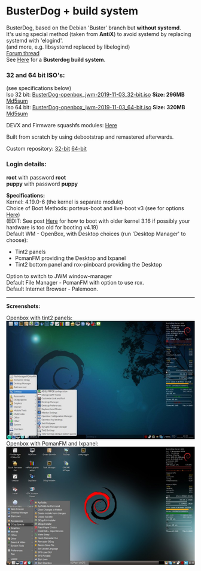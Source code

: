# BusterDog + build system      
BusterDog, based on the Debian 'Buster' branch but **without systemd**.  
It's using special method (taken from **AntiX**) to avoid systemd by replacing systemd with 'elogind'.  
(and more, e.g. libsystemd replaced by libelogind)      
[Forum thread]()     
See [Here](https://debiandog.github.io/MakeLive/Readme-build-busterdog.html) for a **Busterdog build system**.     

### 32 and 64 bit ISO's:        
(see specifications below)             
Iso 32 bit: [BusterDog-openbox_jwm-2019-11-03_32-bit.iso](https://github.com/DebianDog/BusterDog/releases/download/v0.1/BusterDog-openbox_jwm-2019-11-03_32-bit.iso) **Size: 296MB** 
[Md5sum](https://github.com/DebianDog/BusterDog/releases/download/v0.1/BusterDog-openbox_jwm-2019-11-03_32-bit.md5)           
Iso 64 bit: [BusterDog-openbox_jwm-2019-11-03_64-bit.iso](https://github.com/DebianDog/BusterDog/releases/download/v0.1/BusterDog-openbox_jwm-2019-11-03_64-bit.iso) **Size: 320MB** 
[Md5sum](https://github.com/DebianDog/BusterDog/releases/download/v0.1/BusterDog-openbox_jwm-2019-11-03_64-bit.md5)         

DEVX and Firmware squashfs modules: [Here](https://github.com/DebianDog/BusterDog/releases/tag/v0.2)         

Built from scratch by using debootstrap and remastered afterwards.     

Custom repository: [32-bit](https://doglinux.github.io/busterdog/i386/) [64-bit](https://doglinux.github.io/busterdog/amd64/)   

### Login details:
**root** with password **root**    
**puppy** with password **puppy**

**Specifications:**          
Kernel: 4.19.0-6 (the kernel is separate module)         
Choice of Boot Methods: porteus-boot and live-boot v3 (see for options [Here](https://github.com/DebianDog/BusterDog/raw/master/Examples-boot-codes.txt))  
(EDIT: See post [Here](http://murga-linux.com/puppy/viewtopic.php?p=1015160#1015160) for how to boot with older kernel 3.16 if possibly your hardware is too old for booting v4.19)  
Default WM - OpenBox, with Desktop choices (run 'Desktop Manager' to choose):  
- Tint2 panels    
- PcmanFM providing the Desktop and lxpanel    
- Tint2 bottom panel and rox-pinboard providing the Desktop

Option to switch to JWM window-manager                  
Default File Manager - PcmanFM with option to use rox.        
Default Internet Browser - Palemoon.   

---      
 
**Screenshots:**   
  
Openbox with tint2 panels:         
![SCREENSHOT](https://github.com/DebianDog/BusterDog/raw/master/busterdog1.jpg)        
Openbox with PcmanFM and lxpanel:       
![SCREENSHOT](https://github.com/DebianDog/BusterDog/raw/master/busterdog2.jpg)         
     
